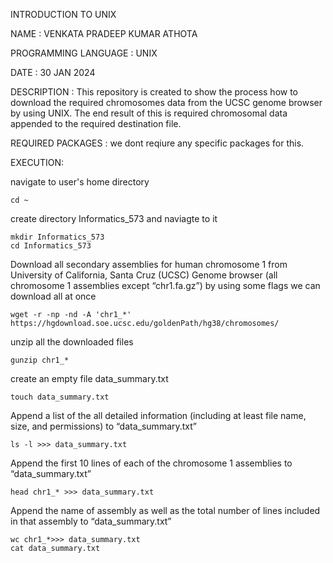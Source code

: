 INTRODUCTION TO UNIX

NAME : VENKATA PRADEEP KUMAR ATHOTA

PROGRAMMING LANGUAGE : UNIX

DATE : 30 JAN 2024

DESCRIPTION : This repository is created to show the process how to download the required chromosomes data from the UCSC genome browser by using UNIX. The end result of this 
is required chromosomal data appended to the required destination file.

REQUIRED PACKAGES : we dont reqiure any specific packages for this.

EXECUTION:

navigate to user's home directory
```
cd ~
```
create directory Informatics_573 and naviagte to it
```
mkdir Informatics_573
cd Informatics_573
```
Download all secondary assemblies for human chromosome 1 from University of California, Santa Cruz (UCSC) Genome browser (all chromosome 1 assemblies except “chr1.fa.gz”) by using some flags we can download all at once
```
wget -r -np -nd -A 'chr1_*' https://hgdownload.soe.ucsc.edu/goldenPath/hg38/chromosomes/
```
unzip all the downloaded files
```
gunzip chr1_*
```
create an empty file data_summary.txt
```
touch data_summary.txt
```
Append a list of the all detailed information (including at least file name, size, and permissions) to “data_summary.txt”
```
ls -l >>> data_summary.txt
```
Append the first 10 lines of each of the chromosome 1 assemblies to “data_summary.txt”
```
head chr1_* >>> data_summary.txt
```
Append the name of assembly as well as the total number of lines included in that assembly to “data_summary.txt”
```
wc chr1_*>>> data_summary.txt
cat data_summary.txt
```

